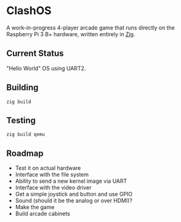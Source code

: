 # ClashOS

A work-in-progress 4-player arcade game that runs directly on the
Raspberry Pi 3 B+ hardware, written entirely in [Zig](https://ziglang.org/).

## Current Status

"Hello World" OS using UART2.

## Building

```
zig build
```

## Testing

```
zig build qemu
```

## Roadmap

 * Test it on actual hardware
 * Interface with the file system
 * Ability to send a new kernel image via UART
 * Interface with the video driver
 * Get a simple joystick and button and use GPIO
 * Sound (should it be the analog or over HDMI)?
 * Make the game
 * Build arcade cabinets
